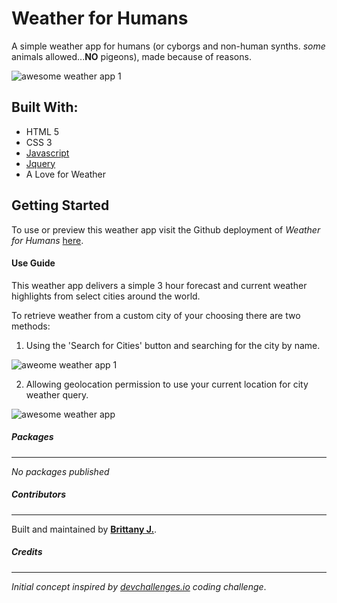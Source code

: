 # Weather for Humans
A simple weather app for humans (or cyborgs and non-human synths. *some* animals allowed...__NO__ pigeons), made because of reasons.

![awesome weather app 1](https://user-images.githubusercontent.com/69128849/142767025-0fe18ff2-2c23-41d0-812f-8bc77495e235.jpg)

## Built With:
* HTML 5
* CSS 3
* [Javascript](https://www.javascript.com/)
* [Jquery](https://jquery.com/)
* A Love for Weather

## Getting Started
To use or preview this weather app visit the Github deployment of *Weather for Humans* [here](https://nuka-coder.github.io/Awesome-Weather-App/).

#### Use Guide
This weather app delivers a simple 3 hour forecast and current weather highlights from select cities around the world.

To retrieve weather from a custom city of your choosing there are two methods:
1. Using the 'Search for Cities' button and searching for the city by name.

![aweome weather app 1](https://user-images.githubusercontent.com/69128849/142766510-ace3cbd8-eb04-4a95-96be-dee717b58bc4.jpg)

2. Allowing geolocation permission to use your current location for city weather query.

![awesome weather app](https://user-images.githubusercontent.com/69128849/142766550-3675d769-3208-4f45-990b-949db9fe9562.jpg)

##### Packages
---
*No packages published*
##### Contributors
---
Built and maintained by [__Brittany J.__](https://github.com/nuka-coder).
##### Credits
---
*Initial concept inspired by [devchallenges.io](https://devchallenges.io/challenges/mM1UIenRhK808W8qmLWv) coding challenge*.
